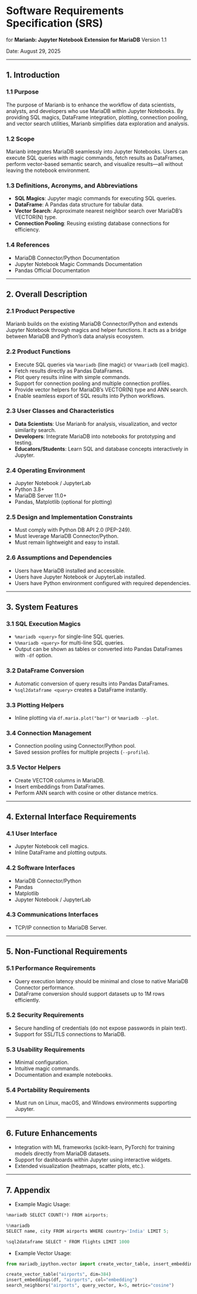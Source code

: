 # Software Requirements Specification (SRS)
for
**Marianb: Jupyter Notebook Extension for MariaDB**
Version 1.1

Date: August 29, 2025

---

## 1. Introduction
### 1.1 Purpose
The purpose of Marianb is to enhance the workflow of data scientists, analysts, and developers who use MariaDB within Jupyter Notebooks. By providing SQL magics, DataFrame integration, plotting, connection pooling, and vector search utilities, Marianb simplifies data exploration and analysis.

### 1.2 Scope
Marianb integrates MariaDB seamlessly into Jupyter Notebooks. Users can execute SQL queries with magic commands, fetch results as DataFrames, perform vector-based semantic search, and visualize results—all without leaving the notebook environment.

### 1.3 Definitions, Acronyms, and Abbreviations
- **SQL Magics**: Jupyter magic commands for executing SQL queries.
- **DataFrame**: A Pandas data structure for tabular data.
- **Vector Search**: Approximate nearest neighbor search over MariaDB’s VECTOR(N) type.
- **Connection Pooling**: Reusing existing database connections for efficiency.

### 1.4 References
- MariaDB Connector/Python Documentation
- Jupyter Notebook Magic Commands Documentation
- Pandas Official Documentation

---

## 2. Overall Description
### 2.1 Product Perspective
Marianb builds on the existing MariaDB Connector/Python and extends Jupyter Notebook through magics and helper functions. It acts as a bridge between MariaDB and Python’s data analysis ecosystem.

### 2.2 Product Functions
- Execute SQL queries via `%mariadb` (line magic) or `%%mariadb` (cell magic).
- Fetch results directly as Pandas DataFrames.
- Plot query results inline with simple commands.
- Support for connection pooling and multiple connection profiles.
- Provide vector helpers for MariaDB’s VECTOR(N) type and ANN search.
- Enable seamless export of SQL results into Python workflows.

### 2.3 User Classes and Characteristics
- **Data Scientists**: Use Marianb for analysis, visualization, and vector similarity search.
- **Developers**: Integrate MariaDB into notebooks for prototyping and testing.
- **Educators/Students**: Learn SQL and database concepts interactively in Jupyter.

### 2.4 Operating Environment
- Jupyter Notebook / JupyterLab
- Python 3.8+
- MariaDB Server 11.0+
- Pandas, Matplotlib (optional for plotting)

### 2.5 Design and Implementation Constraints
- Must comply with Python DB API 2.0 (PEP-249).
- Must leverage MariaDB Connector/Python.
- Must remain lightweight and easy to install.

### 2.6 Assumptions and Dependencies
- Users have MariaDB installed and accessible.
- Users have Jupyter Notebook or JupyterLab installed.
- Users have Python environment configured with required dependencies.

---

## 3. System Features

### 3.1 SQL Execution Magics
- `%mariadb <query>` for single-line SQL queries.
- `%%mariadb <query>` for multi-line SQL queries.
- Output can be shown as tables or converted into Pandas DataFrames with `-df` option.

### 3.2 DataFrame Conversion
- Automatic conversion of query results into Pandas DataFrames.
- `%sql2dataframe <query>` creates a DataFrame instantly.

### 3.3 Plotting Helpers
- Inline plotting via `df.maria.plot("bar")` or `%mariadb --plot`.

### 3.4 Connection Management
- Connection pooling using Connector/Python pool.
- Saved session profiles for multiple projects (`--profile`).

### 3.5 Vector Helpers
- Create VECTOR columns in MariaDB.
- Insert embeddings from DataFrames.
- Perform ANN search with cosine or other distance metrics.

---

## 4. External Interface Requirements
### 4.1 User Interface
- Jupyter Notebook cell magics.
- Inline DataFrame and plotting outputs.

### 4.2 Software Interfaces
- MariaDB Connector/Python
- Pandas
- Matplotlib
- Jupyter Notebook / JupyterLab

### 4.3 Communications Interfaces
- TCP/IP connection to MariaDB Server.

---

## 5. Non-Functional Requirements
### 5.1 Performance Requirements
- Query execution latency should be minimal and close to native MariaDB Connector performance.
- DataFrame conversion should support datasets up to 1M rows efficiently.

### 5.2 Security Requirements
- Secure handling of credentials (do not expose passwords in plain text).
- Support for SSL/TLS connections to MariaDB.

### 5.3 Usability Requirements
- Minimal configuration.
- Intuitive magic commands.
- Documentation and example notebooks.

### 5.4 Portability Requirements
- Must run on Linux, macOS, and Windows environments supporting Jupyter.

---

## 6. Future Enhancements
- Integration with ML frameworks (scikit-learn, PyTorch) for training models directly from MariaDB datasets.
- Support for dashboards within Jupyter using interactive widgets.
- Extended visualization (heatmaps, scatter plots, etc.).

---

## 7. Appendix
- Example Magic Usage:
```python
%mariadb SELECT COUNT(*) FROM airports;

%%mariadb
SELECT name, city FROM airports WHERE country='India' LIMIT 5;

%sql2dataframe SELECT * FROM flights LIMIT 1000
```

- Example Vector Usage:
```python
from mariadb_ipython.vector import create_vector_table, insert_embeddings, search_neighbors

create_vector_table("airports", dim=384)
insert_embeddings(df, "airports", col="embedding")
search_neighbors("airports", query_vector, k=5, metric="cosine")
```

